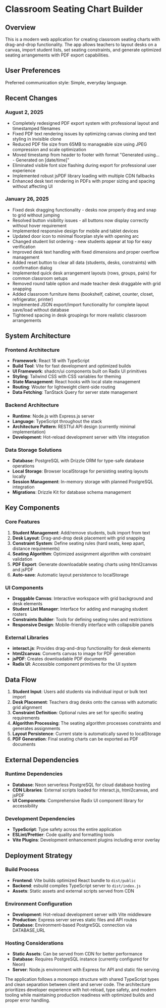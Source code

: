 # Classroom Seating Chart Builder

## Overview

This is a modern web application for creating classroom seating charts with drag-and-drop functionality. The app allows teachers to layout desks on a canvas, import student lists, set seating constraints, and generate optimized seating arrangements with PDF export capabilities.

## User Preferences

Preferred communication style: Simple, everyday language.

## Recent Changes

### August 2, 2025
- Completely redesigned PDF export system with professional layout and timestamped filenames
- Fixed PDF text rendering issues by optimizing canvas cloning and text styling in invisible clone
- Reduced PDF file size from 65MB to manageable size using JPEG compression and scale optimization
- Moved timestamp from header to footer with format "Generated using... - Generated on [date/time]"
- Eliminated visible font size flashing during export for professional user experience
- Implemented robust jsPDF library loading with multiple CDN fallbacks
- Enhanced desk text rendering in PDFs with proper sizing and spacing without affecting UI

### January 26, 2025
- Fixed desk dragging functionality - desks now properly drag and snap to grid without jumping
- Resolved button visibility issues - all buttons now display correctly without hover requirement
- Implemented responsive design for mobile and tablet devices
- Updated door icon to minimal floorplan style with opening arc
- Changed student list ordering - new students appear at top for easy verification
- Improved desk text handling with fixed dimensions and proper overflow management
- Added reset button to clear all data (students, desks, constraints) with confirmation dialog
- Implemented quick desk arrangement layouts (rows, groups, pairs) for common classroom setups
- Removed round table option and made teacher desk draggable with grid snapping
- Added classroom furniture items (bookshelf, cabinet, counter, closet, refrigerator, printer)
- Implemented JSON export/import functionality for complete layout save/load without database
- Tightened spacing in desk groupings for more realistic classroom arrangements

## System Architecture

### Frontend Architecture
- **Framework**: React 18 with TypeScript
- **Build Tool**: Vite for fast development and optimized builds
- **UI Framework**: shadcn/ui components built on Radix UI primitives
- **Styling**: Tailwind CSS with CSS variables for theming
- **State Management**: React hooks with local state management
- **Routing**: Wouter for lightweight client-side routing
- **Data Fetching**: TanStack Query for server state management

### Backend Architecture
- **Runtime**: Node.js with Express.js server
- **Language**: TypeScript throughout the stack
- **Architecture Pattern**: RESTful API design (currently minimal implementation)
- **Development**: Hot-reload development server with Vite integration

### Data Storage Solutions
- **Database**: PostgreSQL with Drizzle ORM for type-safe database operations
- **Local Storage**: Browser localStorage for persisting seating layouts locally
- **Session Management**: In-memory storage with planned PostgreSQL integration
- **Migrations**: Drizzle Kit for database schema management

## Key Components

### Core Features
1. **Student Management**: Add/remove students, bulk import from text
2. **Desk Layout**: Drag-and-drop desk placement with grid snapping
3. **Constraint System**: Define seating rules (hard seats, keep apart, distance requirements)
4. **Seating Algorithm**: Optimized assignment algorithm with constraint validation
5. **PDF Export**: Generate downloadable seating charts using html2canvas and jsPDF
6. **Auto-save**: Automatic layout persistence to localStorage

### UI Components
- **Draggable Canvas**: Interactive workspace with grid background and desk elements
- **Student List Manager**: Interface for adding and managing student rosters
- **Constraints Builder**: Tools for defining seating rules and restrictions
- **Responsive Design**: Mobile-friendly interface with collapsible panels

### External Libraries
- **interact.js**: Provides drag-and-drop functionality for desk elements
- **html2canvas**: Converts canvas to image for PDF generation
- **jsPDF**: Creates downloadable PDF documents
- **Radix UI**: Accessible component primitives for the UI system

## Data Flow

1. **Student Input**: Users add students via individual input or bulk text import
2. **Desk Placement**: Teachers drag desks onto the canvas with automatic grid alignment
3. **Constraint Definition**: Optional rules are set for specific seating requirements
4. **Algorithm Processing**: The seating algorithm processes constraints and generates assignments
5. **Layout Persistence**: Current state is automatically saved to localStorage
6. **PDF Generation**: Final seating charts can be exported as PDF documents

## External Dependencies

### Runtime Dependencies
- **Database**: Neon serverless PostgreSQL for cloud database hosting
- **CDN Libraries**: External scripts loaded for interact.js, html2canvas, and jsPDF
- **UI Components**: Comprehensive Radix UI component library for accessibility

### Development Dependencies
- **TypeScript**: Type safety across the entire application
- **ESLint/Prettier**: Code quality and formatting tools
- **Vite Plugins**: Development enhancement plugins including error overlay

## Deployment Strategy

### Build Process
- **Frontend**: Vite builds optimized React bundle to `dist/public`
- **Backend**: esbuild compiles TypeScript server to `dist/index.js`
- **Assets**: Static assets and external scripts served from CDN

### Environment Configuration
- **Development**: Hot-reload development server with Vite middleware
- **Production**: Express server serves static files and API routes
- **Database**: Environment-based PostgreSQL connection via DATABASE_URL

### Hosting Considerations
- **Static Assets**: Can be served from CDN for better performance
- **Database**: Requires PostgreSQL instance (currently configured for Neon)
- **Server**: Node.js environment with Express for API and static file serving

The application follows a monorepo structure with shared TypeScript types and clean separation between client and server code. The architecture prioritizes developer experience with hot-reload, type safety, and modern tooling while maintaining production readiness with optimized builds and proper error handling.